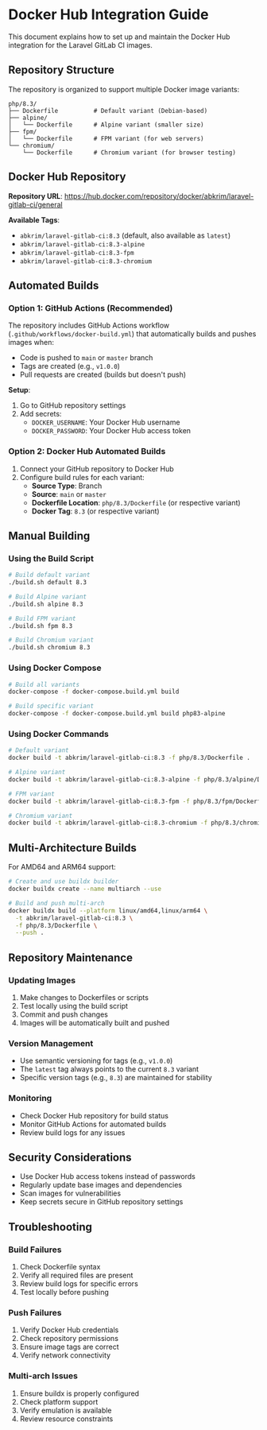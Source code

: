 # Docker Hub Integration Guide

This document explains how to set up and maintain the Docker Hub integration for the Laravel GitLab CI images.

## Repository Structure

The repository is organized to support multiple Docker image variants:

```
php/8.3/
├── Dockerfile          # Default variant (Debian-based)
├── alpine/
│   └── Dockerfile      # Alpine variant (smaller size)
├── fpm/
│   └── Dockerfile      # FPM variant (for web servers)
└── chromium/
    └── Dockerfile      # Chromium variant (for browser testing)
```

## Docker Hub Repository

**Repository URL**: https://hub.docker.com/repository/docker/abkrim/laravel-gitlab-ci/general

**Available Tags**:
- `abkrim/laravel-gitlab-ci:8.3` (default, also available as `latest`)
- `abkrim/laravel-gitlab-ci:8.3-alpine`
- `abkrim/laravel-gitlab-ci:8.3-fpm`
- `abkrim/laravel-gitlab-ci:8.3-chromium`

## Automated Builds

### Option 1: GitHub Actions (Recommended)

The repository includes GitHub Actions workflow (`.github/workflows/docker-build.yml`) that automatically builds and pushes images when:

- Code is pushed to `main` or `master` branch
- Tags are created (e.g., `v1.0.0`)
- Pull requests are created (builds but doesn't push)

**Setup**:
1. Go to GitHub repository settings
2. Add secrets:
   - `DOCKER_USERNAME`: Your Docker Hub username
   - `DOCKER_PASSWORD`: Your Docker Hub access token

### Option 2: Docker Hub Automated Builds

1. Connect your GitHub repository to Docker Hub
2. Configure build rules for each variant:
   - **Source Type**: Branch
   - **Source**: `main` or `master`
   - **Dockerfile Location**: `php/8.3/Dockerfile` (or respective variant)
   - **Docker Tag**: `8.3` (or respective variant)

## Manual Building

### Using the Build Script

```bash
# Build default variant
./build.sh default 8.3

# Build Alpine variant
./build.sh alpine 8.3

# Build FPM variant
./build.sh fpm 8.3

# Build Chromium variant
./build.sh chromium 8.3
```

### Using Docker Compose

```bash
# Build all variants
docker-compose -f docker-compose.build.yml build

# Build specific variant
docker-compose -f docker-compose.build.yml build php83-alpine
```

### Using Docker Commands

```bash
# Default variant
docker build -t abkrim/laravel-gitlab-ci:8.3 -f php/8.3/Dockerfile .

# Alpine variant
docker build -t abkrim/laravel-gitlab-ci:8.3-alpine -f php/8.3/alpine/Dockerfile .

# FPM variant
docker build -t abkrim/laravel-gitlab-ci:8.3-fpm -f php/8.3/fpm/Dockerfile .

# Chromium variant
docker build -t abkrim/laravel-gitlab-ci:8.3-chromium -f php/8.3/chromium/Dockerfile .
```

## Multi-Architecture Builds

For AMD64 and ARM64 support:

```bash
# Create and use buildx builder
docker buildx create --name multiarch --use

# Build and push multi-arch
docker buildx build --platform linux/amd64,linux/arm64 \
  -t abkrim/laravel-gitlab-ci:8.3 \
  -f php/8.3/Dockerfile \
  --push .
```

## Repository Maintenance

### Updating Images

1. Make changes to Dockerfiles or scripts
2. Test locally using the build script
3. Commit and push changes
4. Images will be automatically built and pushed

### Version Management

- Use semantic versioning for tags (e.g., `v1.0.0`)
- The `latest` tag always points to the current `8.3` variant
- Specific version tags (e.g., `8.3`) are maintained for stability

### Monitoring

- Check Docker Hub repository for build status
- Monitor GitHub Actions for automated builds
- Review build logs for any issues

## Security Considerations

- Use Docker Hub access tokens instead of passwords
- Regularly update base images and dependencies
- Scan images for vulnerabilities
- Keep secrets secure in GitHub repository settings

## Troubleshooting

### Build Failures

1. Check Dockerfile syntax
2. Verify all required files are present
3. Review build logs for specific errors
4. Test locally before pushing

### Push Failures

1. Verify Docker Hub credentials
2. Check repository permissions
3. Ensure image tags are correct
4. Verify network connectivity

### Multi-arch Issues

1. Ensure buildx is properly configured
2. Check platform support
3. Verify emulation is available
4. Review resource constraints